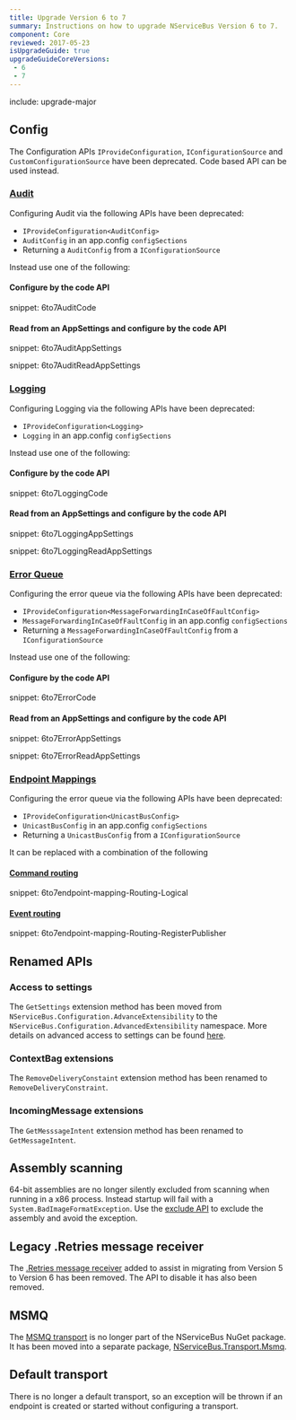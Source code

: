 ```yaml
---
title: Upgrade Version 6 to 7
summary: Instructions on how to upgrade NServiceBus Version 6 to 7.
component: Core
reviewed: 2017-05-23
isUpgradeGuide: true
upgradeGuideCoreVersions:
 - 6
 - 7
---
```



include: upgrade-major

## Config

The Configuration APIs `IProvideConfiguration`, `IConfigurationSource` and `CustomConfigurationSource` have been deprecated. Code based API can be used instead.


### [Audit](/nservicebus/operations/auditing.md)

Configuring Audit via the following APIs have been deprecated:

 * `IProvideConfiguration<AuditConfig>`
 * `AuditConfig` in an app.config `configSections`
 * Returning a `AuditConfig` from a `IConfigurationSource`

Instead use one of the following:


#### Configure by the code API

snippet: 6to7AuditCode


#### Read from an AppSettings and configure by the code API

snippet: 6to7AuditAppSettings

snippet: 6to7AuditReadAppSettings


### [Logging](/nservicebus/logging/)

Configuring Logging via the following APIs have been deprecated:

 * `IProvideConfiguration<Logging>`
 * `Logging` in an app.config `configSections`


Instead use one of the following:


#### Configure by the code API

snippet: 6to7LoggingCode


#### Read from an AppSettings and configure by the code API

snippet: 6to7LoggingAppSettings

snippet: 6to7LoggingReadAppSettings


### [Error Queue](/nservicebus/recoverability/configure-error-handling.md)

Configuring the error queue via the following APIs have been deprecated:

 * `IProvideConfiguration<MessageForwardingInCaseOfFaultConfig>`
 * `MessageForwardingInCaseOfFaultConfig` in an app.config `configSections`
 * Returning a `MessageForwardingInCaseOfFaultConfig` from a `IConfigurationSource`

Instead use one of the following:

#### Configure by the code API

snippet: 6to7ErrorCode


#### Read from an AppSettings and configure by the code API

snippet: 6to7ErrorAppSettings

snippet: 6to7ErrorReadAppSettings


### [Endpoint Mappings](/nservicebus/messaging/routing.md)

Configuring the error queue via the following APIs have been deprecated:

 * `IProvideConfiguration<UnicastBusConfig>`
 * `UnicastBusConfig` in an app.config `configSections`
 * Returning a `UnicastBusConfig` from a `IConfigurationSource`

It can be replaced with a combination of the following


#### [Command routing](/nservicebus/messaging/routing-extensibility.md#routing-apis-command-routing) 

snippet: 6to7endpoint-mapping-Routing-Logical


#### [Event routing](/nservicebus/messaging/routing-extensibility.md#routing-apis-event-routing)

snippet: 6to7endpoint-mapping-Routing-RegisterPublisher


## Renamed APIs


### Access to settings

The `GetSettings` extension method has been moved from `NServiceBus.Configuration.AdvanceExtensibility` to the `NServiceBus.Configuration.AdvancedExtensibility` namespace. More details on advanced access to settings can be found [here](/nservicebus/pipeline/features.md#feature-settings-endpointconfiguration).


###  ContextBag extensions

The `RemoveDeliveryConstaint` extension method has been renamed to `RemoveDeliveryConstraint`.


### IncomingMessage extensions

The `GetMesssageIntent` extension method has been renamed to `GetMessageIntent`.


## Assembly scanning

64-bit assemblies are no longer silently excluded from scanning when running in a x86 process. Instead startup will fail with a `System.BadImageFormatException`. Use the [exclude API](/nservicebus/hosting/assembly-scanning.md#assemblies-to-scan) to exclude the assembly and avoid the exception. 


## Legacy .Retries message receiver

The [.Retries message receiver](/nservicebus/recoverability/configure-delayed-retries.md?version=core_6#custom-retry-policy-legacy-retries-message-receiver) added to assist in migrating from Version 5 to Version 6 has been removed. The API to disable it has also been removed.


## MSMQ

The [MSMQ transport](/nservicebus/msmq) is no longer part of the NServiceBus NuGet package. It has been moved into a separate package, [NServiceBus.Transport.Msmq](https://www.nuget.org/packages/NServiceBus.Transport.Msmq/).


## Default transport

There is no longer a default transport, so an exception will be thrown if an endpoint is created or started without configuring a transport.